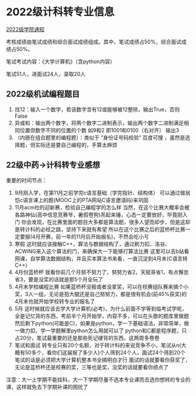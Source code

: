 # 2022级计科转专业信息
[2022级学院通知](https://bdi.sztu.edu.cn/info/1221/5709.htm)

考核成绩由笔试成绩和综合面试成绩组成。其中，笔试成绩占50%，综合面试成绩占50%。

笔试考试内容：《大学计算机》（含python内容）

笔试51人，进面试24人，录取20人

## 2022级机试编程题目
1. 找12：输入一个数字，若该数字含有12或能够被12整除，输出True，否则False
2. 异或和：输出两个数字，将两个数字二进制表示，输出两个数字二进制满足相同位置但数字不同的位置的个数 如9和2 即1001和0100（右对齐） 输出3
3. （内嵌在组合题里的编程题）：类似于 “身份证号码校验” 百度可搜 ，虽然是选择题，但实际还是要自己编程的，手算太麻烦

## 22级中药->计科转专业感想
重要的时间节点：
1. 9月刚入学，在第11月之前学完c语言基础（学完指针、结构体）
可以通过做翁恺c语言课上的题(MOOC上的PTA网站C语言邀请码)来巩固
2. 11月acm社的迎新赛，检验自己编程学的怎么样
  当然，在这个比赛大概率会被各路神仙(高中信息竞赛爷，暑假卷狗)吊起来锤，心态一定要放好，毕竟刚入门
  你会发现，在比赛里面的题目大多都是算法题，很多人望而却步，但是这却是转计科的必经之路，坚持下来就有希望
  所以在这个比赛之后的蓝桥杯比赛一定要报(4月开赛，前一年的11月后开始报名)，不然会吃小亏
3. 寒假
  这时就应该接触C++，算法与数据结构了，通过刷力扣、洛谷、ACWING来入这个算法的门，来确保大一下能够打算法比赛
  这里可以去b站看网课，自学算法数据结构，并且买本算法书来看，一直沉淀到4月末(C语言转C++)
4. 4月份蓝桥杯
  就看你前几个月努不努力了，努努力省2，天赋哥省1，有点懈怠省3，要是没奖的话就是那5个月全玩了
5. 4月末学校编程比赛
  如果蓝桥杯没报或者没拿奖，可以在校赛组队赛来搞个小奖，3人一组，无论是抱大腿还是自己努努力，都是很有机会(前45%获奖)的
  4月末也就开始学校转专业的报名了
6. 5月
  这时候就应该去学大学计算机(必考)，为什么前面不学等到临考试学呢，全是记忆背的东西，考前半个月开始学，内容不多，可以在头歌的题库里做题
  然后剩下python(可能是C)，如果是python，学一下基础语法，非常简单，做一做力扣，学一学题解里python怎么用就可以了
  python和C都是程序题，只占20分，笔试最重要的还是那些死记硬背的东西，这两周多卷卷
7. 笔试和面试
  转专业只有20个名额，对于转计科的来说竞争不小，笔试从n(大概有50多个，看你们这届报了多少人)个人筛到24个人，面试24个筛到20个
  笔试的话是必须把大学计算机整本书全搞明白才行
  面试的话就要看你获奖了，无论是蓝桥杯还是校赛的奖，三等也是奖，没奖的话就要看你绩点了
  
注意：大一上学期不能挂科，大一下学期尽量不选本专业课而去选你想转的专业的课，这样就免去下学期补课的困扰了
